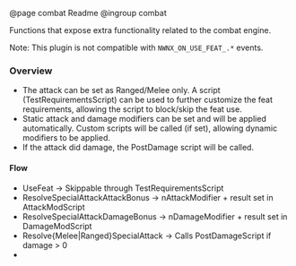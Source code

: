 @page combat Readme
@ingroup combat

Functions that expose extra functionality related to the combat engine.

Note: This plugin is not compatible with `NWNX_ON_USE_FEAT_.*` events.

### Overview

- The attack can be set as Ranged/Melee only. A script (TestRequirementsScript) can be used to further customize the feat requirements, allowing the script to block/skip the feat use.
- Static attack and damage modifiers can be set and will be applied automatically. Custom scripts will be called (if set), allowing dynamic modifiers to be applied.
- If the attack did damage, the PostDamage script will be called.

#### Flow
- UseFeat -> Skippable through TestRequirementsScript
- ResolveSpecialAttackAttackBonus -> nAttackModifier + result set in AttackModScript
- ResolveSpecialAttackDamageBonus -> nDamageModifier + result set in DamageModScript
- Resolve{Melee|Ranged}SpecialAttack -> Calls PostDamageScript if damage > 0
- 